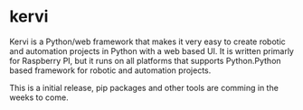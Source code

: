 # kervi
Kervi is a Python/web framework that makes it very easy to create robotic and automation projects in Python with a web based UI.
It is written primarly for Raspberry PI, but it runs on all platforms that supports Python.Python based framework for robotic and automation projects. 


This is a initial release, pip packages and other tools are comming in the weeks to come.
